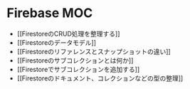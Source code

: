# Firebase MOC

- [[FirestoreのCRUD処理を整理する]]
- [[Firestoreのデータモデル]]
- [[Firestoreのリファレンスとスナップショットの違い]]
- [[Firestoreのサブコレクションとは何か]]
- [[Firestoreでサブコレクションを追加する]]
- [[Firestoreのドキュメント、コレクションなどの型の整理]]
